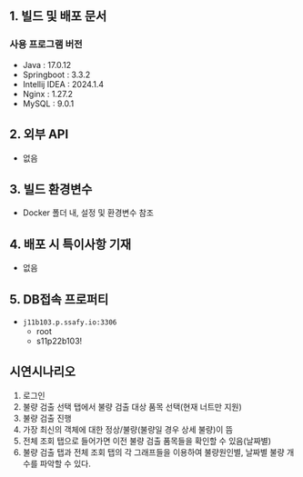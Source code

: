 ## 1. 빌드 및 배포 문서

### 사용 프로그램 버전

- Java : 17.0.12
- Springboot : 3.3.2
- Intellij IDEA : 2024.1.4
- Nginx : 1.27.2
- MySQL :  9.0.1

## 2. 외부 API

- 없음

## 3. 빌드 환경변수

- Docker 폴더 내, 설정 및 환경변수 참조

## 4. 배포 시 특이사항 기재

- 없음

## 5. DB접속 프로퍼티

- `j11b103.p.ssafy.io:3306`
  - root
  - s11p22b103!


## 시연시나리오
1. 로그인
2. 불량 검출 선택 탭에서 불량 검출 대상 품목 선택(현재 너트만 지원)
3. 불량 검출 진행
4. 가장 최신의 객체에 대한 정상/불량(불량일 경우 상세 불량)이 뜸
5. 전체 조회 탭으로 들어가면 이전 불량 검출 품목들을 확인할 수 있음(날짜별)
6. 불량 검출 탭과 전체 조회 탭의 각 그래프들을 이용하여 불량원인별, 날짜별 불량 개수를 파악할 수 있다.
